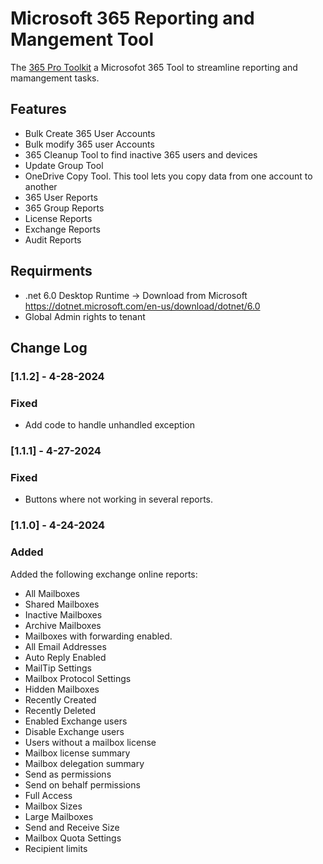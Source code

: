 # Microsoft 365 Reporting and Mangement Tool

The [365 Pro Toolkit](https://activedirectorypro.com/365-pro-toolkit/) a Microsofot 365 Tool to streamline reporting and mamangement tasks. 



## Features
- Bulk Create 365 User Accounts
- Bulk modify 365 user Accounts
- 365 Cleanup Tool to find inactive 365 users and devices
- Update Group Tool
- OneDrive Copy Tool. This tool lets you copy data from one account to another
- 365 User Reports
- 365 Group Reports
- License Reports
- Exchange Reports
- Audit Reports

## Requirments
- .net 6.0 Desktop Runtime -> Download from Microsoft https://dotnet.microsoft.com/en-us/download/dotnet/6.0
- Global Admin rights to tenant

## Change Log
### [1.1.2] - 4-28-2024
### Fixed
- Add code to handle unhandled exception

### [1.1.1] - 4-27-2024
### Fixed
- Buttons where not working in several reports.

### [1.1.0] - 4-24-2024
### Added
Added the following exchange online reports:
- All Mailboxes
- Shared Mailboxes
- Inactive Mailboxes
- Archive Mailboxes
- Mailboxes with forwarding enabled.
- All Email Addresses
- Auto Reply Enabled
- MailTip Settings
- Mailbox Protocol Settings
- Hidden Mailboxes
- Recently Created
- Recently Deleted
- Enabled Exchange users
- Disable Exchange users
- Users without a mailbox license
- Mailbox license summary
- Mailbox delegation summary
- Send as permissions
- Send on behalf permissions
- Full Access
- Mailbox Sizes
- Large Mailboxes
- Send and Receive Size
- Mailbox Quota Settings
- Recipient limits








